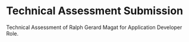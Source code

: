 # Technical Assessment Submission
Technical Assessment of Ralph Gerard Magat for Application Developer Role.
